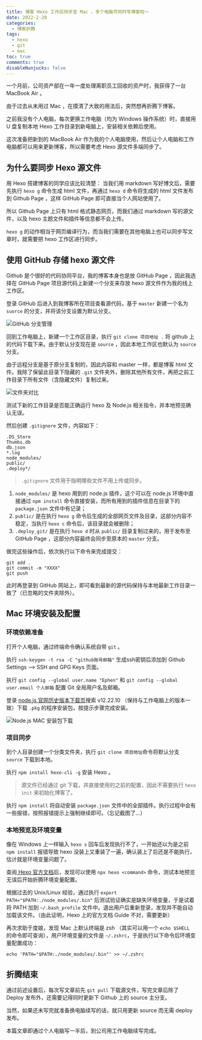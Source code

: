 ```yaml
---
title: 博客 Hexo 工作区同步至 Mac ，多个电脑可同时写博客啦～
date: 2022-2-20
categories: 
  - 博客折腾
tags: 
  - hexo
  - git
  - mac
toc: true
comments: true
disableNunjucks: false
---
```


一个月前，公司资产部在一年一度处理离职员工回收的资产时，我获得了一台 MacBook Air 。

由于过去从未用过 Mac ，在摸清了大致的用法后，突然想再折腾下博客。

之前我没有个人电脑，每次更换工作电脑（均为 Windows 操作系统）时，直接用 U 盘复制本地 Hexo 工作目录到新电脑上，安装相关依赖后使用。

这次准备把新到的 MacBook Air 作为我的个人电脑使用，然后让个人电脑和工作电脑都可以用来更新博客，所以需要考虑 Hexo 源文件多端同步了。

<!--more-->

## 为什么要同步 Hexo 源文件

用 Hexo 搭建博客的同学应该比较清楚： 当我们用 markdown 写好博文后，需要先执行 `hexo g` 命令生成 html 文件，再通过 `hexo d` 命令将生成的 html 文件发布到 Github Page ，这样 GitHub Page 即可直接当个人网站使用了。

所以 Github Page 上只有 html 格式静态网页，而我们通过 markdown 写的源文件，以及 hexo 主题文件和插件等信息都不会上传。

`hexo g` 的动作相当于网页编译行为，而当我们需要在其他电脑上也可以同步写文章时，就需要把 hexo 工作区进行同步。

## 使用 GitHub 存储 hexo 源文件

Github 是个很好的代码协同平台，我的博客本身也是放 GitHub Page ，因此我选择在 GitHub Page 项目源代码上新建一个分支来存放 hexo 源文件作为我的线上工作区。

登录 GitHub 后进入到我博客所在项目查看源代码，基于 `master` 新建一个名为 `suorce` 的分支，并将该分支设置为默认分支。

![GitHub 分支管理](https://iephen.pek3b.qingstor.com/b_image/20220220144314.png)

回到工作电脑上，新建一个工作区目录，执行 `git clone 项目地址 .` 将 github 上的代码下载下来。由于默认分支现在是 `source` ，因此本地工作区也默认为 `source` 分支。

由于远程分支是基于原分支复制的，因此内容和 master 一样，都是博客 html 文件。我除了保留此目录下隐藏的 `.git` 文件夹外，删除其他所有文件，再把之前工作目录下所有文件（含隐藏文件）复制过来。

![文件夹对比](https://iephen.pek3b.qingstor.com/b_image/20220220160320.png)

测试下新的工作目录是否能正确运行 hexo 及 Node.js 相关指令，并本地预览确认无误。

然后创建 `.gitignore` 文件，内容如下：

```
.DS_Store
Thumbs.db
db.json
*.log
node_modules/
public/
.deploy*/
```

> `.gitignore` 文件用于指明哪些文件不用上传或同步。
1. `node_modules/` 是 hexo 用到的 node.js 插件，这个可以在 node.js 环境中直接通过 `npm install` 命令直接安装，而所有用到的插件信息在目录下的 `package.json` 文件中有记录；
2. `public/` 是在执行 `hexo g` 命令后生成的全部网页文件及目录，这部分内容不稳定，当执行 `hexo c` 命令后，该目录就会被删除；
3. `.deploy_git/` 是在执行 `hexo d` 时从 `public/` 目录复制过来的，用于发布至 GitHub Page ，这部分内容最终会同步至原本的 `master` 分支。

做完这些操作后，依次执行以下命令来完成提交：

```
git add .
git commit -m "XXXX"
git push
```

此时再登录到 GitHub 网站上，即可看到最新的源代码保持与本地最新工作目录一致了（已忽略的文件夹除外）。

## Mac 环境安装及配置

### 环境依赖准备

打开个人电脑，通过终端命令确认系统自带 `git` 。

执行 `ssh-keygen -t rsa -C "github账号邮箱"` 生成ssh密钥后添加到 Github Settings --> SSH and GPG Keys 页面。

执行 `git config --global user.name "Ephen"` 和 `git config --global user.email 个人邮箱` 配置 Git 全局用户名及邮箱。

登录 [node.js 官网历史版本下载页](https://nodejs.org/en/download/releases/)搜索 v12.22.10 （保持与工作电脑上的版本一致）下载 `.pkg` 的程序安装包，按提示步骤完成安装。

![Node.js MAC 安装包下载](https://iephen.pek3b.qingstor.com/b_image/20220220153316.png)

### 项目同步

到个人目录创建一个分类文件夹，执行 `git clone 项目地址`命令将默认分支 `source` 下载到本地。

执行 `npm install hexo-cli -g` 安装 Hexo 。

> 源文件已经通过 git 下载，并直接使用的之前的配置，因此不需要执行 `hexo init` 来初始化博客了。

执行 `npm install` 将自动安装 `package.json` 文件中的全部插件。执行过程中会有一些报错，按照报错提示上强制继续即可。（忘记截图了...）

### 本地预览及环境变量

像在 Windows 上一样输入 `hexo s` 回车后发现执行不了，一开始还以为是之前 `npm install` 报错导致 hexo 没装上又重装了一遍，确认装上了后还是不能执行，估计就是环境变量问题了。

查阅[ Hexo 官方文档](https://hexo.io/docs/)后，发现可以使用 `npx hexo <command>` 命令，测试本地预览无误后开始折腾环境变量配置。

根据过去的 Unix/Linux 经验，通过执行 `export PATH="$PATH:./node_modules/.bin"` 后测试验证确实是缺失环境变量，于是试着将 PATH 加到 `~/.bash_profile` 文件中。退出用户后重新登录，发现并不能自动加载该文件。（由此证明，Hexo 上的官方文档 Guide 不对，需要更新）

再次求助于度娘，发现 Mac 上默认终端是 zsh （其实可以用一个 `echo $SHELL` 的命令即可查询），用户环境变量的文件是 `~/.zshrc`，于是执行以下命令后环境变量配置成功：

```
echo 'PATH="$PATH:./node_modules/.bin"' >> ~/.zshrc
```

## 折腾结束

通过前述设置后，每次写文章前先 `git pull` 下载源文件，写完文章后除了 Deploy 发布外，还需要记得同时更新下 Github 上的 source 主分支。

当然，如果还未写完就准备换电脑续写的话，就只用更新 source 而无需 deploy 发布。

本篇文章即通过个人电脑写一半后，到公司用工作电脑续写完成。